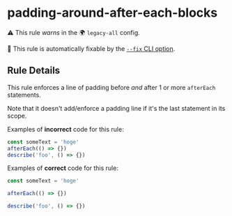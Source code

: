 # padding-around-after-each-blocks

⚠️ This rule _warns_ in the 🌍 `legacy-all` config.

🔧 This rule is automatically fixable by the [`--fix` CLI option](https://eslint.org/docs/latest/user-guide/command-line-interface#--fix).

<!-- end auto-generated rule header -->

## Rule Details

This rule enforces a line of padding before _and_ after 1 or more `afterEach`
statements.

Note that it doesn't add/enforce a padding line if it's the last statement in
its scope.

Examples of **incorrect** code for this rule:

```js
const someText = 'hoge'
afterEach(() => {})
describe('foo', () => {})
```

Examples of **correct** code for this rule:

```js
const someText = 'hoge'

afterEach(() => {})

describe('foo', () => {})
```
